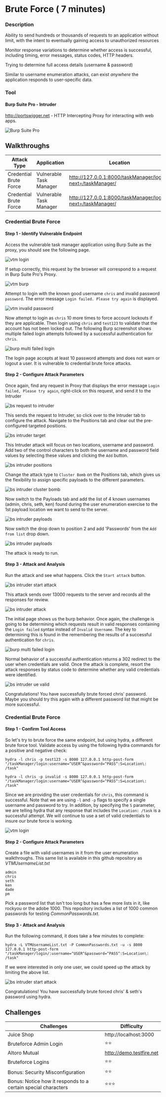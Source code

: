 # Brute Force ( 7 minutes)
### Description
Ability to send hundreds or thousands of requests to an application without limit, with the intent to eventually gaining access to unauthorized resources

Monitor response variations to determine whether access is successful, including timing, error messages, status codes, HTTP headers.

Trying to determine full access details (username & password)

Similar to username enumeration attacks, can exist _anywhere_ the application responds to user-specific data.

### Tool
#### Burp Suite Pro - Intruder
http://portswigger.net - HTTP Intercepting Proxy for interacting with web apps.

![Burp Suite Pro](https://github.com/justinlarson/Web-App-Hacking-Workshop/raw/master/img/burpsuite.png)

## Walkthroughs

| Attack Type | Application | Location | Tool |
| ---- | ---- | ---- | ---- |
| Credential Brute Force | Vulnerable Task Manager | http://127.0.0.1:8000/taskManager/login/?next=/taskManager/  | intruder |
| Credential Brute Force | Vulnerable Task Manager | http://127.0.0.1:8000/taskManager/login/?next=/taskManager/  | hydra |


### Credential Brute Force

#### Step 1 - Identify Vulnerable Endpoint

Access the vulnerable task manager application using Burp Suite as the proxy, you should see the following page.

![vtm login](https://github.com/justinlarson/Web-App-Hacking-Workshop/raw/master/img/vtm-login.png)

If setup correctly, this request by the browser will correspond to a request in Burp Suite Pro's Proxy.

![vtm burp](https://github.com/justinlarson/Web-App-Hacking-Workshop/raw/master/img/bs-proxy-vtm.png)

Attempt to login with the known good username `chris` and invalid password `password`.
The error message `Login failed. Please try again` is displayed.

![vtm invalid password](https://github.com/justinlarson/Web-App-Hacking-Workshop/raw/master/img/vtm-invalid-password.png)

Now attempt to login as `chris` 10 more times to force account lockouts if they are applicable.
Then login using `chris` and `test123` to validate that the account has not been locked out.
The following Burp screenshot shows multiple failed login attempts followed by a successful authentication for `chris`.

![burp multi failed login](https://github.com/justinlarson/Web-App-Hacking-Workshop/raw/master/img/bs-proxy-multi-failed.png)

The login page accepts at least 10 password attempts and does not warn or logout a user. It is vulnerable to credential brute force attacks.

#### Step 2 - Configure Attack Parameters

Once again, find any request in Proxy that displays the error message `Login failed, Please try again`, right-click on this request, and send it to the Intruder

![bs request to intruder](https://github.com/justinlarson/Web-App-Hacking-Workshop/raw/master/img/bs-proxy-send-ue.png)

This sends the request to Intruder, so click over to the Intruder tab to configure the attack.
Navigate to the Positions tab and clear out the pre-configured targeted positions.

![bs intruder target](https://github.com/justinlarson/Web-App-Hacking-Workshop/raw/master/img/bs-intruder-ue-clear.png)

This Intruder attack will focus on two locations, username and password. Add two of the control characters to both the username and password field values by selecting these values and clicking the `Add` button.

![bs intruder positions](https://github.com/justinlarson/Web-App-Hacking-Workshop/raw/master/img/bs-intruder-position-brute.png)

Change the attack type to `Cluster Bomb` on the Positions tab, which gives us the flexibility to assign specific payloads to the different parameters.

![bs intruder cluster bomb](https://github.com/justinlarson/Web-App-Hacking-Workshop/raw/master/img/bs-intruder-position-clusterbomb.png)

Now switch to the Payloads tab and add the list of 4 known usernames (admin, chris, seth, ken) found during the user enumeration exercise to the 1st payload location we want to send to the server.

![bs intruder payloads](https://github.com/justinlarson/Web-App-Hacking-Workshop/raw/master/img/bs-intruder-payloads-users-brute.png)

Now switch the drop down to position 2 and add 'Passwords' from the `Add from list` drop down.

![bs intruder payloads](https://github.com/justinlarson/Web-App-Hacking-Workshop/raw/master/img/bs-intruder-payloads-passwords.png)

The attack is ready to run.

#### Step 3 - Attack and Analysis

Run the attack and see what happens.
Click the `Start attack` button.

![bs intruder start attack](https://github.com/justinlarson/Web-App-Hacking-Workshop/raw/master/img/bs-intruder-start-attack.png)

This attack sends over 13000 requests to the server and records all the responses for review.

![bs intruder attack](https://github.com/justinlarson/Web-App-Hacking-Workshop/raw/master/img/bs-intruder-attack-brute.png)

The initial page shows us the burp behavior. Once again, the challenge is going to be determining which requests result in valid responses containing the `Login failed` syntax instead of `Invalid Username`.
The key to determining this is found in the remembering the results of a successful authentication for `chris`.

![burp multi failed login](https://github.com/justinlarson/Web-App-Hacking-Workshop/raw/master/img/bs-proxy-multi-failed.png)

Normal behavior of a successful authentication returns a 302 redirect to the user when credentials are valid.
Once the attack is complete, resort the attack responses by status code to determine whether any valid credentials were identified.

![bs intruder ue valid](https://github.com/justinlarson/Web-App-Hacking-Workshop/raw/master/img/bs-intruder-attack-brute-results.png)

Congratulations! You have successfully brute forced chris' password.
Maybe you should try this again with a different password list that might be more successful.

### Credential Brute Force

#### Step 1 - Confirm Tool Access

So let's try to brute force the same endpoint, but using hydra, a different brute force tool.
Validate access by using the following hydra commands for a positive and negative check:

```
hydra -l chris -p test123 -s 8000 127.0.0.1 http-post-form "/taskManager/login:username=^USER^&password=^PASS^:S=Location\: /task"

hydra -l chris -p invalid -s 8000 127.0.0.1 http-post-form "/taskManager/login:username=^USER^&password=^PASS^:S=Location\: /task"
```

Since we are providing the user credentials for `chris`, this command is successful. 
Note that we are using `-l` and `-p` flags to specify a single username and password to try.
In addition, by specifying the `S` parameter, we are telling hydra that any response that includes the `Location: /task` is a successful attempt.
We will continue to use a set of valid credentials to insure our brute force is working.

![vtm login](https://github.com/justinlarson/Web-App-Hacking-Workshop/raw/master/img/hydra-access-test.png)

#### Step 2 - Configure Attack Parameters

Create a file with valid usernames in it from the user enumeration walkthroughs.
This same list is available in this github repository as _VTMUsernameList.txt_

```
admin
chris
seth
ken
dade
pm
```

Pick a password list that isn't too long but has a few more lists in it, like rockyou or the adobe 1000.
This repository includes a list of 1000 common passwords for testing _CommonPasswords.txt_.

#### Step 3 - Attack and Analysis

Run the following command, it does take a few minutes to complete:

```
hydra -L VTMUsernameList.txt -P CommonPasswords.txt -u -s 8000 127.0.0.1 http-post-form "/taskManager/login/:username=^USER^&password=^PASS^:S=Location\: /task"
```

If we were interested in only one user, we could speed up the attack by limiting the above list.

![bs intruder start attack](https://github.com/justinlarson/Web-App-Hacking-Workshop/raw/master/img/hydra-attack.png)

Congratulations! You have successfully brute forced chris' & seth's password using hydra.

## Challenges

| Challenges | Difficulty |
| ---- | ---- |
| Juice Shop | http://localhost:3000 |
| Bruteforce Admin Login | :star::star: |
| Altoro Mutual | http://demo.testfire.net |
| Bruteforce Logins | :star::star: |
| Bonus: Security Misconfiguration | :star::star: |
| Bonus: Notice how it responds to a certain special characters | :star::star::star: |
